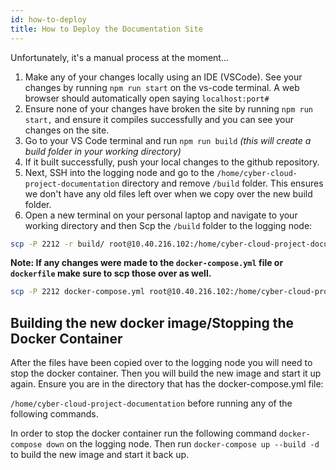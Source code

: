 ```yaml
---
id: how-to-deploy
title: How to Deploy the Documentation Site
---
```


Unfortunately, it's a manual process at the moment...

1. Make any of your changes locally using an IDE (VSCode). See your changes by running `npm run start` on the vs-code terminal. A web browser should automatically open saying `localhost:port#`
2. Ensure none of your changes have broken the site by running `npm run start,` and ensure it compiles successfully and you can see your changes on the site.
3. Go to your VS Code terminal and run `npm run build` *(this will create a build folder in your working directory)*
4. If it built successfully, push your local changes to the github repository.
5. Next, SSH into the logging node and go to the `/home/cyber-cloud-project-documentation` directory and remove `/build` folder. This ensures we don't have any old files left over when we copy over the new build folder.
6. Open a new terminal on your personal laptop and navigate to your working directory and then Scp the `/build` folder to the logging node:

```bash
scp -P 2212 -r build/ root@10.40.216.102:/home/cyber-cloud-project-documentation/build
```

**Note: If any changes were made to the `docker-compose.yml` file or `dockerfile` make sure to scp those over as well.**

```bash
scp -P 2212 docker-compose.yml root@10.40.216.102:/home/cyber-cloud-project-documentation
```

## Building the new docker image/Stopping the Docker Container 
After the files have been copied over to the logging node you will need to stop the docker container. Then you will build the new image and start it up again.
Ensure you are in the directory that has the docker-compose.yml file: 

`/home/cyber-cloud-project-documentation` before running any of the following commands.


In order to stop the docker container run the following command `docker-compose down` on the logging node. 
Then run `docker-compose up --build -d` to build the new image and start it back up.


